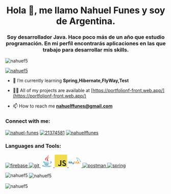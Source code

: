 <h1 align="center">Hola 👋, me llamo Nahuel Funes y soy de Argentina.</h1>
<h3 align="center">Soy desarrollador Java. Hace poco más de un año que estudio programación. En mi perfíl encontrarás aplicaciones en las que trabajo para desarrollar mis skills.</h3>

<p align="left"> <img src="https://komarev.com/ghpvc/?username=nahuef5&label=Profile%20views&color=0e75b6&style=flat" alt="nahuef5" /> </p>

<p align="left"> <a href="https://github.com/ryo-ma/github-profile-trophy"><img src="https://github-profile-trophy.vercel.app/?username=nahuef5" alt="nahuef5" /></a> </p>

- 🌱 I’m currently learning **Spring,Hibernate,FlyWay,Test**

- 👨‍💻 All of my projects are available at [https://portfolionf-front.web.app/](https://portfolionf-front.web.app/)

- 📫 How to reach me **nahuelffunes@gmail.com**

<h3 align="left">Connect with me:</h3>
<p align="left">
<a href="https://linkedin.com/in/nahuel-funes" target="blank"><img align="center" src="https://raw.githubusercontent.com/rahuldkjain/github-profile-readme-generator/master/src/images/icons/Social/linked-in-alt.svg" alt="nahuel-funes" height="30" width="40" /></a>
<a href="https://stackoverflow.com/users/21374581" target="blank"><img align="center" src="https://raw.githubusercontent.com/rahuldkjain/github-profile-readme-generator/master/src/images/icons/Social/stack-overflow.svg" alt="21374581" height="30" width="40" /></a>
<a href="https://instagram.com/nahuelffunes" target="blank"><img align="center" src="https://raw.githubusercontent.com/rahuldkjain/github-profile-readme-generator/master/src/images/icons/Social/instagram.svg" alt="nahuelffunes" height="30" width="40" /></a>
</p>

<h3 align="left">Languages and Tools:</h3>
<p align="left"> <!--a href="https://www.docker.com/" target="_blank" rel="noreferrer"> <img src="https://raw.githubusercontent.com/devicons/devicon/master/icons/docker/docker-original-wordmark.svg" alt="docker" width="40" height="40"/> </a--> <a href="https://firebase.google.com/" target="_blank" rel="noreferrer"> <img src="https://www.vectorlogo.zone/logos/firebase/firebase-icon.svg" alt="firebase" width="40" height="40"/> </a> <a href="https://git-scm.com/" target="_blank" rel="noreferrer"> <img src="https://www.vectorlogo.zone/logos/git-scm/git-scm-icon.svg" alt="git" width="40" height="40"/> </a> <a href="https://www.java.com" target="_blank" rel="noreferrer"> <img src="https://raw.githubusercontent.com/devicons/devicon/master/icons/java/java-original.svg" alt="java" width="40" height="40"/> </a> <a href="https://developer.mozilla.org/en-US/docs/Web/JavaScript" target="_blank" rel="noreferrer"> <img src="https://raw.githubusercontent.com/devicons/devicon/master/icons/javascript/javascript-original.svg" alt="javascript" width="40" height="40"/> </a> <a href="https://www.mysql.com/" target="_blank" rel="noreferrer"> <img src="https://raw.githubusercontent.com/devicons/devicon/master/icons/mysql/mysql-original-wordmark.svg" alt="mysql" width="40" height="40"/> </a> <a href="https://postman.com" target="_blank" rel="noreferrer"> <img src="https://www.vectorlogo.zone/logos/getpostman/getpostman-icon.svg" alt="postman" width="40" height="40"/> </a> <a href="https://spring.io/" target="_blank" rel="noreferrer"> <img src="https://www.vectorlogo.zone/logos/springio/springio-icon.svg" alt="spring" width="40" height="40"/> </a> </p>

<p><img align="left" src="https://github-readme-stats.vercel.app/api/top-langs?username=nahuef5&show_icons=true&locale=en&layout=compact" alt="nahuef5" /></p>

<p>&nbsp;<img align="center" src="https://github-readme-stats.vercel.app/api?username=nahuef5&show_icons=true&locale=en" alt="nahuef5" /></p>

<p><img align="center" src="https://github-readme-streak-stats.herokuapp.com/?user=nahuef5&" alt="nahuef5" /></p>


